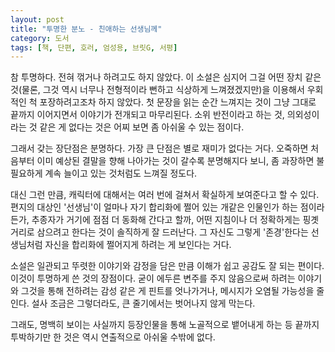 ```yaml
---
layout: post
title: "투명한 분노 - 친애하는 선생님께"
category: 도서
tags: [책, 단편, 호러, 엄성용, 브릿G, 서평]
---
```


참 투명하다.
전혀 꺾거나 하려고도 하지 않았다.
이 소설은 심지어 그걸 어떤 장치 같은 것<!-- 거울 -->(물론, 그것 역시 너무나 전형적이라 뻔하고 식상하게 느껴졌겠지만)을 이용해서
우회적인 척 포장하려고조차 하지 않았다.
첫 문장을 읽는 순간 느껴지는 것이 그냥 그대로 끝까지 이어지면서 이야기가 전개되고 마무리된다.
소위 반전이라고 하는 것, 의외성이라는 것 같은 게 없다는 것은 어찌 보면 좀 아쉬울 수 있는 점이다.

그래서 갖는 장단점은 분명하다.
가장 큰 단점은 별로 재미가 없다는 거다.
오죽하면 처음부터 이미 예상된 결말을 향해 나아가는 것이 갈수록 분명해지다 보니,
좀 과장하면 불필요하게 계속 늘이고 있는 것처럼도 느껴질 정도다.

대신 그런 만큼, 캐릭터에 대해서는 여러 번에 걸쳐서 확실하게 보여준다고 할 수 있다.
편지의 대상인 '선생님'이 얼마나 자기 합리화에 쩔어 있는 개같은 인물인가 하는 점이라든가,
추종자가 거기에 점점 더 동화해 간다고 할까,
어떤 지침이나 더 정확하게는 핑곗거리로 삼으려고 한다는 것이 솔직하게 잘 드러난다.
그 자신도 그렇게 '존경'한다는 선생님처럼 자신을 합리화에 쩔어지게 하려는 게 보인다는 거다.

소설은 일관되고 뚜렷한 이야기와 감정을 담은 만큼 이해가 쉽고 공감도 잘 되는 편이다.
이것이 투명하게 쓴 것의 장점이다.
굳이 에두른 변주를 주지 않음으로써 하려는 이야기와 그것을 통해 전하려는 감성 같은 게 핀트를 엇나가거나,
메시지가 오염될 가능성을 줄인다.
설사 조금은 그렇더라도, 큰 줄기에서는 벗어나지 않게 막는다.

그래도, 명백히 보이는 사실까지 등장인물을 통해 노골적으로 뱉어내게 하는 등 끝까지 투박하기만 한 것은
역시 연출적으로 아쉬울 수밖에 없다.
